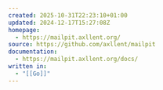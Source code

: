 ```yaml
---
created: 2025-10-31T22:23:10+01:00
updated: 2024-12-17T15:27:08Z
homepage:
  - https://mailpit.axllent.org/
source: https://github.com/axllent/mailpit
documentation:
  - https://mailpit.axllent.org/docs/
written in:
  - "[[Go]]"
---
```

